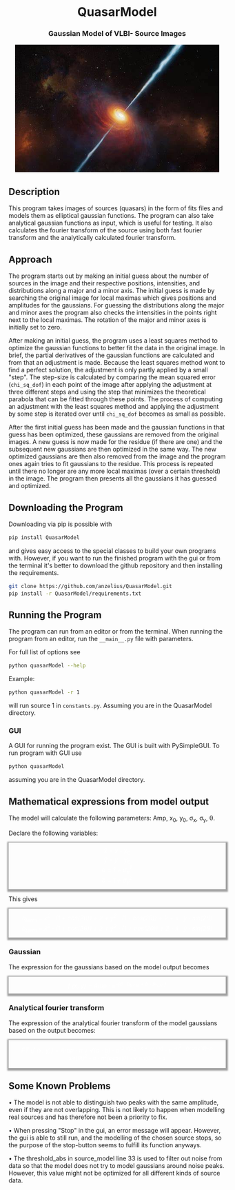 <center>
<h1> QuasarModel </h1>

<h3> Gaussian Model of VLBI- Source Images</h3>

![Scheme](quasarModel/images/quasar.jpg)
</center>

## Description
This program takes images of sources (quasars) in the 
form of fits files and models them as elliptical gaussian
functions. The program can also take analytical gaussian 
functions as input, which is useful for testing. It also calculates the
fourier transform of the source using both fast fourier transform and the 
analytically calculated fourier transform. 

## Approach
The program starts out by making an initial guess about 
the number of sources in the image and their respective positions,
intensities, and distributions along a major and a minor axis.
The initial guess is made by searching the original image for
local maximas which gives positions and amplitudes for the gaussians.
For guessing the distributions along the major and minor axes the 
program also checks the intensities in the points right next to the 
local maximas. The rotation of the major and minor axes is initially set to
zero.

After making an initial guess, the program uses a least squares 
method to optimize the gaussian functions to better fit the data 
in the original image. In brief, the partial derivatives of the
gaussian functions are calculated and from that an adjustment 
is made. Because the least squares method wont to find a perfect
solution, the adjustment is only partly applied by a small "step".
The step-size is calculated by comparing the mean squared error (`chi_sq_dof`) 
in each point of the image after applying the adjustment at three different steps and using the
step that minimizes the theoretical parabola that can be fitted
through these points. The process of computing an adjustment with
the least squares method and applying the adjustment by some step is
iterated over until `chi_sq_dof` becomes as small as possible. 

After the first initial guess has been made and the gaussian
functions in that guess has been optimized, these gaussians are 
removed from the original images. A new guess is now made for the
residue (if there are one) and the subsequent new gaussians are then optimized in the
same way. The new optimized gaussians are then also removed from
the image and the program ones again tries to fit gaussians to the
residue. This process is repeated until there no longer are any
more local maximas (over a certain threshold) in
the image. The program then presents all the gaussians it has guessed
and optimized. 

## Downloading the Program
Downloading via pip is possible with 

```bash
pip install QuasarModel
```

and gives easy access to the special classes to build your own programs with. However, if you want to run the finished program with the gui or from the terminal it's better to download the github repository and then installing the requirements. 

```bash
git clone https://github.com/anzelius/QuasarModel.git
pip install -r QuasarModel/requirements.txt
```

## Running the Program
The program can run from an editor or from the terminal. When running the
program from an editor, run the `__main__.py` file with parameters. 

For full list of options see 
```bash
python quasarModel --help
```
Example: 
```bash
python quasarModel -r 1 
```
will run source 1 in `constants.py`. Assuming you are in the QuasarModel directory.

### GUI
A GUI for running the program exist. The GUI is built with PySimpleGUI. To run program with GUI use

```bash
python quasarModel
```
assuming you are in the QuasarModel directory. 

## Mathematical expressions from model output 
The model will calculate the following parameters: 
Amp, x<sub>0</sub>, y<sub>0</sub>, &#963;<sub>x</sub>, &#963;<sub>y</sub>, &#952;. 

Declare the following variables: 
<div style="color: #FFFFFF; padding: 10px; box-shadow: 1px 2px 3px 4px rgba(20,20,20,0.4)">
<center>
<em>x&#772; = x - x<sub>0</sub></em><br>
<em>y&#772; = y - y<sub>0</sub></em><br>
<em>a =  1 &divide; &#963;<sub>x</sub><sup>2</sup> </em><br>
<em>b =  1 &divide; &#963;<sub>y</sub><sup>2</sup> </em>
</center>
</div>

This gives 

<div style="color: #FFFFFF; padding: 10px; box-shadow: 1px 2px 3px 4px rgba(20,20,20,0.4)">
<center>
<em>a<sub>term</sub> = x&#772;<sup>2</sup> &middot; (1 + cos(2&#952;)) &divide; 2 + y&#772;<sup>2</sup> &middot; (1 - cos(2&#952;)) &divide; 2 + x&#772; &middot; y&#772; &middot; sin(2&#952;)</em><br>
<em>b<sub>term</sub> = x&#772;<sup>2</sup> &middot; (1 + cos(2&#952;)) &divide; 2 + y&#772;<sup>2</sup> &middot; (1 + cos(2&#952;)) &divide; 2 - x&#772; &middot; y&#772; &middot; sin(2&#952;)</em>
</center>
</div>

### Gaussian 
The expression for the gaussians based on the model output becomes
<div style="color: #FFFFFF; padding: 10px; box-shadow: 1px 2px 3px 4px rgba(20,20,20,0.4)">
<center>
<em>f (x, y) = Amp &middot; e<sup>-(a &middot; a<sub>term</sub> + b &middot; b<sub>term</sub>)</sup> </em>
</center>
</div>

### Analytical fourier transform  
The expression of the analytical fourier transform of the model gaussians based on the output becomes: 
<div style="color: #FFFFFF; padding: 10px; box-shadow: 1px 2px 3px 4px rgba(20,20,20,0.4)">
<center>
<em>FT (f (x, y)) = Amp &middot; &pi; &divide &radic;(a &middot; b) &middot; 
e<sup>-2&pi;i(x<sub>0</sub> &middot; x + y<sub>0</sub> &middot; y)</sup> &middot; 
e<sup> -&pi;<sup>2</sup> &middot; (y&middot;cos(&#952;)-x&middot; sin(&#952;))<sup>2</sup> &divide; b - 
&pi;<sup>2</sup>(x&middot;cos(&#952;) + y&middot;sin(&#952;))<sup>2</sup> &divide; a  </sup></em>
</center>
</div>

## Some Known Problems
&bull;  The model is not able to distinguish two peaks with the same amplitude, even if they are not overlapping.
This is not likely to happen when modelling real sources and has therefore not been a priority to fix. 

&bull;  When pressing "Stop" in the gui, an error message will appear. However, the gui is able to still run, and the 
modelling of the chosen source stops, so the purpose of the stop-button seems to fulfill its function anyways. 

&bull; The threshold_abs in source_model line 33 is used to filter out noise from data so that the model does not try to
model gaussians around noise peaks. However, this value might not be optimized for all different kinds of 
source data. 



